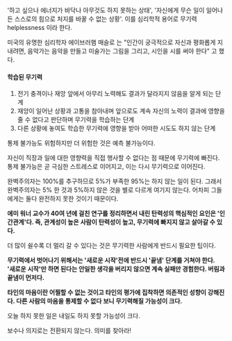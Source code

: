 '하고 싶으나 에너지가 바닥나 아무것도 하지 못하는 상태', '자신에게 무슨 일이 일어나든 스스로의 힘으로 처지를 바꿀 수 없는 상황'. 이를 심리학적 용어로 무기력helplessness 이라 한다.

미국의 유명한 심리학자 에이브러햄 매슬로 는 "인간이 궁극적으로 자신과 평화롭게 지내려면,
음악가는 음악을 만들고 미술가는 그림을 그리고, 시인을 시를 써야 한다" 고 했다.

#### 학습된 무기력  
1. 전기 충격이나 재앙 앞에서 아무리 노력해도 결과가 달라지지 않음을 알게 되는 단계
2. 재앙이 일어난 상황과 고통을 참아내며 앞으로도 계속 자신의 노력이 결과에 영향을 줄 수 없다고 판단하며 무기력을 학습하는 단계
3. 다른 상황에 놓여도 학습한 무기력에 영향을 받아 어떠한 시도도 하지 않는 단계

통제 불가능도 위험하지만 더 위험한 것은 예측 불가능이다.

자신이 직장과 일에 대한 영향력을 직접 행사할 수 없다는 점 때문에 무기력에 빠진다.
통제 불가능은 곧 극심한 스트레스로 이어지고, 이는 다시 무기력으로 이어진다.

완벽주의자는 100%를 추구하므로 5%가 부족한 95%는 하지 않는 일이 된다. 그래서 완벽주의자는 5% 한 것과 5%하지 않은 것을 별로 다르게 여기지 않는다. 
어차피 그들에게는 둘다 완전하지 못한 것이기 때문이다.

**에미 워너 교수가 40여 년에 걸친 연구를 정리하면서 내린 탄력성의 핵심적인 요인은 '인간관계'다.
즉, 관계성이 높은 사람이 탄력성이 높고, 무기력에 빠지지 않고 살아갈 수 있다.**

더 많이 쉴수록 더 멀리 갈 수 있다는 것은 무기력한 사람에게 반드시 필요한 팁이다.

**무기력에서 벗어나기 위해서는 '새로운 시작'전에 반드시 '끝냄' 단계를 거쳐야 한다.  
'새로운 시작'만 하면 된다는 안일한 생각을 버리지 않으면 계속 실패만 경험한다. 버림과 끝냄이 먼저다.**

**타인의 마음이란 어찔할 수 없는 것이고 타인의 평가에 집착하면 의존적인 성향이 강해진다. 다른 사람의 마음을 통제할 수 없다 보니 무기력해질 가능성이 크다.**

오늘 하지 못한 일은 내일도 하지 못할 가능성이 크다.

보수나 의지로는 전환되지 않는다. 의미를 찾아라!
